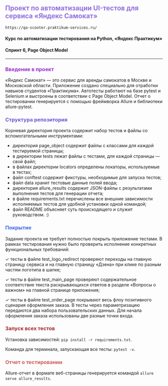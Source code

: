 ## <span style="color:MediumPurple">Проект по автоматизации UI-тестов для сервиса **«Яндекс Самокат»**</span> 
`https://qa-scooter.praktikum-services.ru/` 

#### Курс по автоматизации тестирования на Python, «Яндекс Практикум»
#### Спринт 6, Page Object Model

---
### <span style="color:DarkOrchid">Введение в проект</span>
«Яндекс Самокат» — это сервис для аренды самокатов в Москве и Московской области. Приложение создано специально для отработки навыков студентов «Практикума».
Автотесты работают на базе pytest и Selenium и выстроены в соответствии с Page Object Model. Отчет о тестировании генерируется с помощью фреймворка Allure и библиотеки allure-pytest.

### <span style="color:SlateBlue">Структура репозитория</span>

Корневая директория проекта содержит набор тестов и файлы со вспомогательными инструментами:

- директория page_object содержит файлы с классами для каждой тестируемой страницы;
- в директории tests лежат файлы с тестами, для каждой страницы — свой файл;
- в файлах директории locators определены локаторы, используемые в тестах;
- файл conftest содержит фикстуры, необходимые для запуска тестов;
- файл data хранит тестовые данные полей ввода;
- директория allure_results содержит JSON-файлы с результатами выполнения тестов для генерации отчета;
- в файле requirements.txt перечислены все внешние зависимости исполняемых тестов для удобной установки одной командой;
- файл README объясняет суть происходящего и служит руководством. :)

### <span style="color:RoyalBlue">Покрытие</span>

Задание проекта не требует полностью покрыть приложение тестами. В рамках тестирования нужно было проверить исполнение конкретных функциональных требований:

&#10003; тесты в файле test_logo_redirect проверяют переходы на главную страницу сервиса и на главную страницу «Дзена» при клике по разным частям логотипа в шапке;

&#10003; тесты в файле test_main_page проверяют содержательное соответствие текста раскрывающихся ответов в разделе «Вопросы о важном» на главной странице приложения;

&#10003; тесты в файле test_order_page покрывают весь флоу позитивного сценария оформления заказа. В тесты через параметризацию передаются два набора пользовательских данных. Для начала оформления заказа использованы две разные точки входа.


### <span style="color:Brown">Запуск всех тестов</span>

Установка зависимостей: `pip install -r requirements.txt`.

Команда для терминала, запускающая все тесты: `pytest -v`.


### <span style="color:IndianRed">Отчет о тестировании</span>

Allure-отчет в формате веб-страницы генерируется командой `allure serve allure_results`.
